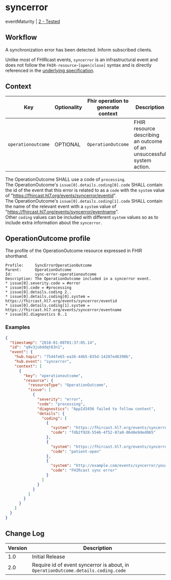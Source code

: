 # syncerror

eventMaturity | [2 - Tested](../../specification/STU1/#event-maturity-model)

## Workflow

A synchronization error has been detected. Inform subscribed clients. 

Unlike most of FHIRcast events, `syncerror` is an infrastructural event and does not follow the `FHIR-resource`-`[open|close]` syntax and is directly referenced in the [underlying specification](../../specification/STU1/#event-notification-errors).

## Context

Key | Optionality | Fhir operation to generate context | Description
----- | -------- | ---- | ---- 
`operationoutcome` | OPTIONAL | `OperationOutcome` | FHIR resource describing an outcome of an unsuccessful system action.

The OperationOutcome SHALL use a code of `processing`.  
The OperationOutcome's `issue[0].details.coding[0].code` SHALL contain the id of the event that this error is related to as a `code` with the `system` value of "https://fhircast.hl7.org/events/syncerror/eventid".  
The OperationOutcome's `issue[0].details.coding[1].code` SHALL contain the name of the relevant event with a `system` value of "https://fhircast.hl7.org/events/syncerror/eventname".  
Other `coding` values can be included with different `system` values so as to include extra information about the `syncerror`.

## OperationOutcome profile

The profile of the OperationOutcome resource expressed in FHIR shorthand.

```
Profile:     SyncErrorOperationOutcome
Parent:      OperationOutcome
Id:          sync-error-operationoutcome
Description: The OperationOutcome included in a syncerror event.
* issue[0].severity.code = #error
* issue[0].code = #processing
* issue[0].details.coding 2..
* issue[0].details.coding[0].system = https://fhircast.hl7.org/events/syncerror/eventid
* issue[0].details.coding[1].system = https://fhircast.hl7.org/events/syncerror/eventname
* issue[0].diagnostics 0..1
```


### Examples

<mark>

```json
{
  "timestamp": "2018-01-08T01:37:05.14",
  "id": "q9v3jubddqt63n1",
  "event": {
    "hub.topic": "7544fe65-ea26-44b5-835d-14287e46390b",
    "hub.event": "syncerror",
    "context": [
      {
        "key": "operationoutcome",
        "resource": {
          "resourceType": "OperationOutcome",
          "issue": [
            {
              "severity": "error",
              "code": "processing",
              "diagnostics": "AppId3456 failed to follow context",
              "details": {
                "coding": [
                  {
                    "system": "https://fhircast.hl7.org/events/syncerror/eventid",
                    "code": "fdb2f928-5546-4f52-87a0-0648e9ded065"
                  },
                  {
                    "system": "https://fhircast.hl7.org/events/syncerror/eventname",
                    "code": "patient-open"
                  },
                  {
                    "system": "http://example.com/events/syncerror/your-error-code-system",
                    "code": "FHIRcast sync error"
                  }
                ]
              }
            }
          ]
        }
      }
    ]
  }
}
```

</mark>

## Change Log

Version | Description
---- | ----
1.0 | Initial Release
2.0 | Require id of event syncerror is about, in `OperationOutcome.details.coding.code`
